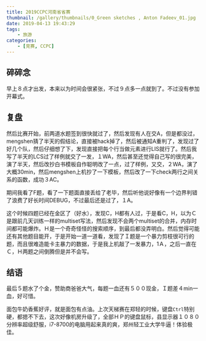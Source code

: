 ```yaml
---
title: 2019CCPC河南省省赛
thumbnail: /gallery/thumbnails/0_Green sketches , Anton Fadeev_01.jpg
date: 2019-04-13 19:43:29
tags: 
    - 旅游
categories: 
    - [竞赛, CCPC]
---
```


## 碎碎念

早上８点才出发，本来以为时间会很紧张，不过９点多一点就到了。不过没有参加开幕式。

<!--more-->

## 复盘

然后比赛开始，前两道水题签到很快就过了，然后发现有人在交A，但是都没过，mengshen猜了半天的假结论，直接被hack掉了，然后被通知A重判了，发现过了好几个队，然后仔细想了下，发现直接把每个行当做元素进行LIS就行了。然后我写了半天的LCS过了样例就交了一发，１WA，然后甚至还觉得自己写的很完美，演了半天，然后改抄白书模板自作聪明改了一点，过了样例，又交，２WA，演了大概30min，然后mengshen上机抄了一下模板，然后改了一下check两行之间关系的函数，成功３AC。

期间我看了F题，看了一下题面直接丢给了老毕，然后听他说好像有一个边界判错了浪费了好长时间DEBUG，不过最后还是过了，１A。

这个时候四题已经在金区了（好水），发现C，H都有人过，于是看C，H，以为Ｃ是跟前几天训练一样的multiset写法，然后发现不会两个multiset的合并，内存时间都可能爆炸。Ｈ是一个奇奇怪怪的搜索顺序，到最后都没弄明白。然后觉得可能还有其他题目能开，于是开始一道一道看，发现了Ｉ题是一个暴力剪枝很可行的题，而且很难造能卡主暴力的数据，于是我上机敲了一发暴力，1Ａ，之后一直在Ｃ，Ｈ两题之间倒腾但是并不会写。

## 结语

最后５题水了个金，赞助商爸爸大气，每题一血还有５００现金，Ｉ题差４min一血，好可惜。

面包牛奶香蕉好评，就是面包有点油。上次天梯赛在郑轻的时候，键盘`Ctrl`特别硬，都摁不下去，这次好像机房升级了，全部ＨＰ的键盘鼠标，县显示器１０８０分辨率超级舒服，i7-8700的电脑用起来真的爽，郑州轻工业大学牛逼！体验极佳。
